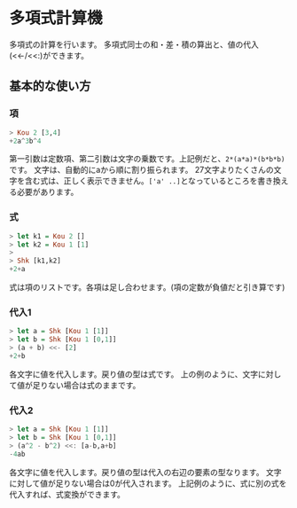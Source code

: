 # 多項式計算機

多項式の計算を行います。
多項式同士の和・差・積の算出と、値の代入(<<-/<<:)ができます。

## 基本的な使い方

### 項
``` haskell
> Kou 2 [3,4]
+2a^3b^4
```
第一引数は定数項、第二引数は文字の乗数です。上記例だと、`2*(a*a)*(b*b*b)`です。
文字は、自動的にaから順に割り振られます。
27文字よりたくさんの文字を含む式は、正しく表示できません。`['a' ..]`となっているところを書き換える必要があります。

### 式
``` haskell
> let k1 = Kou 2 []
> let k2 = Kou 1 [1]
>
> Shk [k1,k2]
+2+a
```
式は項のリストです。各項は足し合わせます。(項の定数が負値だと引き算です)

### 代入1
``` haskell
> let a = Shk [Kou 1 [1]]
> let b = Shk [Kou 1 [0,1]]
> (a + b) <<- [2]
+2+b
```
各文字に値を代入します。戻り値の型は式です。
上の例のように、文字に対して値が足りない場合は式のままです。

### 代入2
``` haskell
> let a = Shk [Kou 1 [1]]
> let b = Shk [Kou 1 [0,1]]
> (a^2 - b^2) <<: [a-b,a+b]
-4ab
```
各文字に値を代入します。戻り値の型は代入の右辺の要素の型なります。
文字に対して値が足りない場合は0が代入されます。
上記例のように、式に別の式を代入すれば、式変換ができます。
